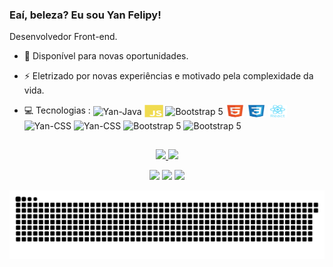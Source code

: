 ### Eaí, beleza? Eu sou Yan Felipy! 
Desenvolvedor Front-end.
 - 💼 Disponível para novas oportunidades.
- ⚡ Eletrizado por novas experiências e motivado pela complexidade da vida.
- 💻 Tecnologias : <img align="center" alt="Yan-Java" height="24" width="30" src="https://raw.githubusercontent.com/jmnote/z-icons/master/svg/java.svg"> <img align="center" alt="Yan-Js" height="20" width="30" src="https://raw.githubusercontent.com/devicons/devicon/master/icons/javascript/javascript-plain.svg"> <img align="center" alt="Bootstrap 5" height="20" width="30" src="https://www.svgrepo.com/show/354119/nodejs-icon.svg"> <img align="center" alt="Yan-HTML" height="20" width="30" src="https://raw.githubusercontent.com/devicons/devicon/master/icons/html5/html5-original.svg"> <img align="center" alt="Yan-CSS" height="20" width="30" src="https://raw.githubusercontent.com/devicons/devicon/master/icons/css3/css3-original.svg"> <img align="center" alt="Yan-CSS" height="20" width="30" src="https://raw.githubusercontent.com/devicons/devicon/master/icons/react/react-original-wordmark.svg"> <img align="center" alt="Yan-CSS" height="20" width="30" src="https://www.svgrepo.com/show/373595/firebase.svg"> <img align="center" alt="Yan-CSS" height="20" width="30" src="https://www.svgrepo.com/show/448222/figma.svg">   <img align="center" alt="Bootstrap 5" height="20" width="30" src="https://upload.wikimedia.org/wikipedia/commons/thumb/b/b2/Bootstrap_logo.svg/2560px-Bootstrap_logo.svg.png">  <img align="center" alt="Bootstrap 5" height="20" width="30" src="https://github.com/vitejs/vite/blob/main/docs/images/vite.svg">




  ##
<div align="center">
  <a href="https://github.com/YanFelipy?tab=repositories">
  <img height="160em" src="https://github-readme-stats.vercel.app/api?username=YanFelipy&show_icons=true&theme=vision-friendly-dark&include_all_commits=true&count_private=true"/>
  <img height="160em" src="https://github-readme-stats.vercel.app/api/top-langs/?username=YanFelipy&layout=compact&langs_count=7&theme=vision-friendly-dark"/>
  </a>
</div>

<div align="center">  
 
 <a href="https://discord.gg/theyanfelipy#2767" target="_blank"><img src="https://img.shields.io/badge/Discord-7289DA?style=for-the-badge&logo=discord&logoColor=white" target="_blank"></a> 
  <a href = "mailto:yan-felipy@hotmail.com"><img src="https://img.shields.io/badge/-Outlook-%23333?style=for-the-badge&logo=hotmail&logoColor=white" target="_blank"></a>
  <a href="https://www.linkedin.com/in/yanfelipy" target="_blank"><img src="https://img.shields.io/badge/-LinkedIn-%230077B5?style=for-the-badge&logo=linkedin&logoColor=white" target="_blank"></a> 
 </div>

 ![Snake animation](https://github.com/YanFelipy/YanFelipy/blob/output/github-contribution-grid-snake.svg)
 


